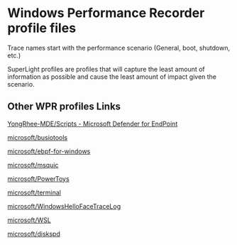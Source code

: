 # Windows Performance Recorder profile files

Trace names start with the performance scenario (General, boot, shutdown, etc.)

SuperLight profiles are profiles that will capture the least amount of information as possible and cause the least amount of impact given the scenario.

## Other WPR profiles Links

[YongRhee-MDE/Scripts - Microsoft Defender for EndPoint](https://github.com/YongRhee-MDE/Scripts/blob/master/MDAV.wprp)

[microsoft/busiotools](https://github.com/microsoft/busiotools/blob/c6ad47ec0cfc3c5e5bd673c97920a6c3a4d79340/usb/tracing/BusesAllProfile.wprp)

[microsoft/ebpf-for-windows](https://github.com/microsoft/ebpf-for-windows/blob/bd2aa504e1b97f40e99fc35f796e0c9fc0878100/scripts/ebpfforwindows.wprp)

[microsoft/msquic](https://github.com/microsoft/msquic/blob/026ebd7d51d4d4b2202c5179009b65839ae2573e/src/manifest/MsQuic.wprp)

[microsoft/PowerToys](https://github.com/microsoft/PowerToys/blob/fa3a5f80a113568155d9c2dbbcea8af16e15afa1/src/common/Telemetry/PowerToys.wprp)

[microsoft/terminal](https://github.com/microsoft/terminal/blob/66fdc645f748bfc4fe4ba8f123469de0ce2a66a3/src/ConsolePerf.wprp)

[microsoft/WindowsHelloFaceTraceLog](https://github.com/microsoft/WindowsHelloFaceTraceLog/blob/104e87e12edcf9cd0607a54d1ebdb0e1da95185a/Scripts/TraceLogging/Config/HelloFaceTrace.wprp)

[microsoft/WSL](https://github.com/microsoft/WSL/blob/abd988810d660b942cc2c6502465828a4ef975f6/diagnostics/wsl.wprp)

[microsoft/diskspd](https://github.com/microsoft/diskspd/blob/c60b6eab63bf28c1362fda05ab62a2f8f0565fe8/diskspd.wprp)
